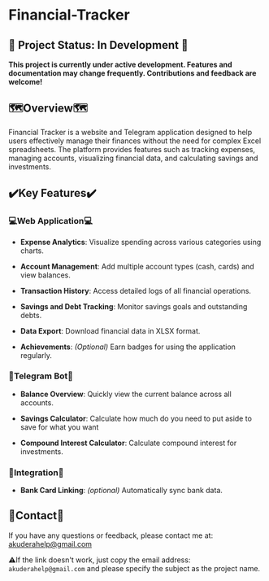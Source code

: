 # Financial-Tracker

## 🚧 Project Status: In Development 🚧

**This project is currently under active development. Features and documentation may change frequently. Contributions and feedback are welcome!**

## 🗺️Overview🗺️
Financial Tracker is a website and Telegram application designed to help users effectively manage their finances without the need for complex Excel spreadsheets. The platform provides features such as tracking expenses, managing accounts, visualizing financial data, and calculating savings and investments.

## ✔️Key Features✔️

### 💻Web Application💻

- **Expense Analytics**: Visualize spending across various categories using charts.

- **Account Management**: Add multiple account types (cash, cards) and view balances.

- **Transaction History**: Access detailed logs of all financial operations.

- **Savings and Debt Tracking**: Monitor savings goals and outstanding debts.

- **Data Export**: Download financial data in XLSX format.

- **Achievements**: *(Optional)* Earn badges for using the application regularly.

### 🤖Telegram Bot🤖

- **Balance Overview**: Quickly view the current balance across all accounts.

- **Savings Calculator**: Calculate how much do you need to put aside to save for what you want

- **Compound Interest Calculator**: Calculate compound interest for investments.

### 🔗Integration🔗

- **Bank Card Linking**: *(optional)* Automatically sync bank data.

## 💬Contact💬

If you have any questions or feedback, please contact me at: <a href="mailto:akuderahelp@gmail.com?subject=Financial%20Tracker">akuderahelp@gmail.com</a> 

⚠️If the link doesn't work, just copy the email address: ```akuderahelp@gmail.com``` and please specify the subject as the project name.
